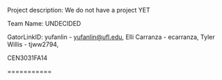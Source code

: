 Project description: We do not have a project YET

Team Name: UNDECIDED

GatorLinkID: yufanlin - yufanlin@ufl.edu,
             Elli Carranza - ecarranza,
             Tyler Willis - tjww2794,


CEN3031FA14

===========
